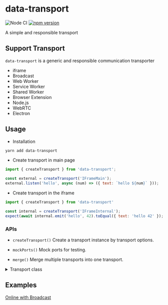 # data-transport

![Node CI](https://github.com/unadlib/data-transport/workflows/Node%20CI/badge.svg)
[![npm version](https://badge.fury.io/js/data-transport.svg)](http://badge.fury.io/js/data-transport)

A simple and responsible transport

## Support Transport

`data-transport` is a generic and responsible communication transporter

- iframe
- Broadcast
- Web Worker
- Service Worker
- Shared Worker
- Browser Extension
- Node.js
- WebRTC
- Electron

## Usage

- Installation

```sh
yarn add data-transport
```

- Create transport in main page

```js
import { createTransport } from 'data-transport';

const external = createTransport('IFrameMain');
external.listen('hello', async (num) => ({ text: `hello ${num}` }));
```

- Create transport in the iframe

```js
import { createTransport } from 'data-transport'

const internal = createTransport('IFrameInternal');
expect(await internal.emit('hello', 42).toEqual({ text: 'hello 42' });
```

### APIs

- `createTransport()`
  Create a transport instance by transport options.

- `mockPorts()`
  Mock ports for testing.

- `merge()`
  Merge multiple transports into one transport.

<details>
<summary>Transport class</summary>

- `Transport`
- `MessageTransport`
- `IFrameMainTransport`
- `IFrameInternalTransport`
- `SharedWorkerMainTransport`
- `SharedWorkerInternalTransport`
- `ServiceWorkerClientTransport`
- `ServiceWorkerServiceTransport`
- `WorkerMainTransport`
- `WorkerInternalTransport`
- `BrowserExtensionsGenericTransport`
- `BrowserExtensionsMainTransport`
- `BrowserExtensionsClientTransport`
- `ElectronMainTransport`
- `ElectronRendererTransport`
- `WebRTCTransport`
- `BroadcastTransport`
- `MainProcessTransport`
- `ChildProcessTransport`
</details>

## Examples

[Online with Broadcast](https://codesandbox.io/s/data-transport-example-lkg8k)
